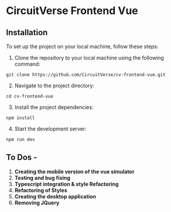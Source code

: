 # CircuitVerse Frontend Vue

## Installation

To set up the project on your local machine, follow these steps:

1. Clone the repository to your local machine using the following command:
```
git clone https://github.com/CircuitVerse/cv-frontend-vue.git
```
2. Navigate to the project directory:
```
cd cv-frontend-vue
```
3. Install the project dependencies:
```
npm install
```
4. Start the development server:
```
npm run dev
```

## To Dos -
1. **Creating the mobile version of the vue simulator** 
2. **Testing and bug fixing**
3. **Typescript integration & style Refactoring**
5. **Refactoring of Styles**
6. **Creating the desktop application** 
7. **Removing JQuery**
